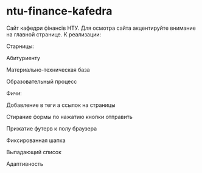 # ntu-finance-kafedra
Сайт кафедри фінансів НТУ.
Для осмотра сайта акцентируйте внимание на главной странице.
К реализации:

Старницы:

Абитуриенту

Материально-техническая база

Образовательный процесс

Фичи:

Добавление в теги а ссылок на страницы

Стирание формы по нажатию кнопки отправить

Прижатие футерв к полу браузера

Фиксированная шапка

Выпадающий список

Адаптивность

